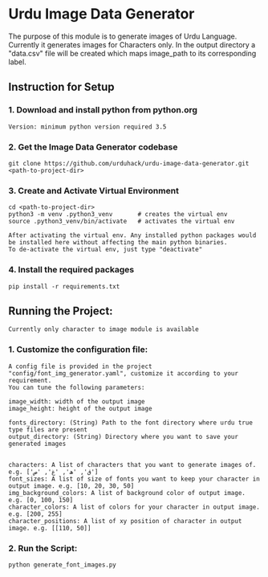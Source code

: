 # Urdu Image Data Generator

The purpose of this module is to generate images of Urdu Language. Currently it generates images for Characters only.
In the output directory a "data.csv" file will be created which maps image_path to its corresponding label.

## Instruction for Setup

### 1. Download and install python from python.org
    Version: minimum python version required 3.5

### 2. Get the Image Data Generator codebase

    git clone https://github.com/urduhack/urdu-image-data-generator.git <path-to-project-dir>


### 3. Create and Activate Virtual Environment

    cd <path-to-project-dir>
    python3 -m venv .python3_venv       # creates the virtual env
    source .python3_venv/bin/activate   # activates the virtual env

    After activating the virtual env. Any installed python packages would be installed here without affecting the main python binaries.
    To de-activate the virtual env, just type "deactivate"


### 4. Install the required packages

    pip install -r requirements.txt


## Running the Project:
    Currently only character to image module is available

### 1. Customize the configuration file:
    A config file is provided in the project "config/font_img_generator.yaml", customize it according to your requirement.
    You can tune the following parameters:

    image_width: width of the output image
    image_height: height of the output image

    fonts_directory: (String) Path to the font directory where urdu true type files are present
    output_directory: (String) Directory where you want to save your generated images


    characters: A list of characters that you want to generate images of. e.g. ['ق', 'ھ', 'غ', 'ص']
    font_sizes: A list of size of fonts you want to keep your character in output image. e.g. [10, 20, 30, 50]
    img_background_colors: A list of background color of output image. e.g. [0, 100, 150]
    character_colors: A list of colors for your character in output image. e.g. [200, 255]
    character_positions: A list of xy position of character in output image. e.g. [[110, 50]]


### 2. Run the Script:

    python generate_font_images.py

